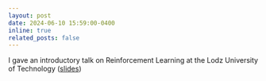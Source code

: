 ```yaml
---
layout: post
date: 2024-06-10 15:59:00-0400
inline: true
related_posts: false
---
```


I gave an introductory talk on Reinforcement Learning at the Lodz University of Technology ([slides](https://github.com/panispani/lodz-presentation-2024/blob/main/lodz-talk-10-jun-2024.pdf))
